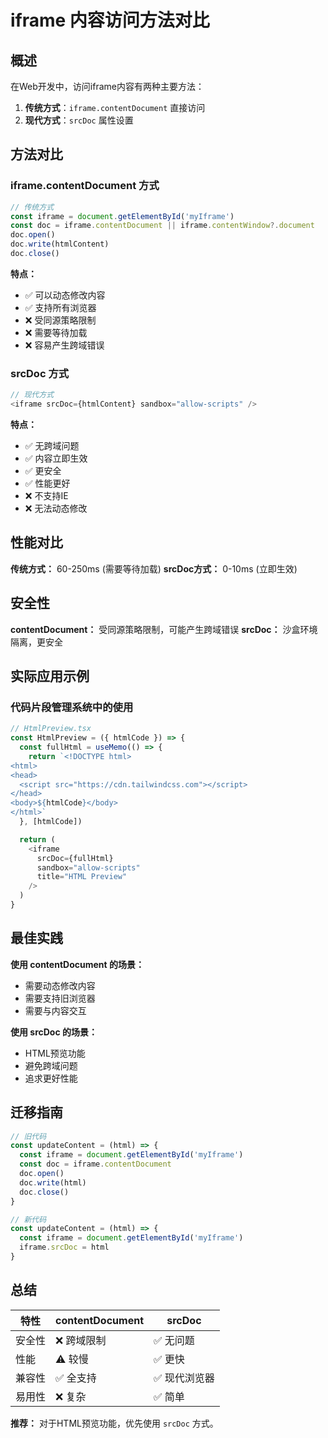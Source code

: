 # iframe 内容访问方法对比

## 概述

在Web开发中，访问iframe内容有两种主要方法：
1. **传统方式**：`iframe.contentDocument` 直接访问
2. **现代方式**：`srcDoc` 属性设置

## 方法对比

### iframe.contentDocument 方式

```javascript
// 传统方式
const iframe = document.getElementById('myIframe')
const doc = iframe.contentDocument || iframe.contentWindow?.document
doc.open()
doc.write(htmlContent)
doc.close()
```

**特点：**
- ✅ 可以动态修改内容
- ✅ 支持所有浏览器
- ❌ 受同源策略限制
- ❌ 需要等待加载
- ❌ 容易产生跨域错误

### srcDoc 方式

```javascript
// 现代方式
<iframe srcDoc={htmlContent} sandbox="allow-scripts" />
```

**特点：**
- ✅ 无跨域问题
- ✅ 内容立即生效
- ✅ 更安全
- ✅ 性能更好
- ❌ 不支持IE
- ❌ 无法动态修改

## 性能对比

**传统方式：** 60-250ms (需要等待加载)
**srcDoc方式：** 0-10ms (立即生效)

## 安全性

**contentDocument：** 受同源策略限制，可能产生跨域错误
**srcDoc：** 沙盒环境隔离，更安全

## 实际应用示例

### 代码片段管理系统中的使用

```typescript
// HtmlPreview.tsx
const HtmlPreview = ({ htmlCode }) => {
  const fullHtml = useMemo(() => {
    return `<!DOCTYPE html>
<html>
<head>
  <script src="https://cdn.tailwindcss.com"></script>
</head>
<body>${htmlCode}</body>
</html>`
  }, [htmlCode])

  return (
    <iframe
      srcDoc={fullHtml}
      sandbox="allow-scripts"
      title="HTML Preview"
    />
  )
}
```

## 最佳实践

**使用 contentDocument 的场景：**
- 需要动态修改内容
- 需要支持旧浏览器
- 需要与内容交互

**使用 srcDoc 的场景：**
- HTML预览功能
- 避免跨域问题
- 追求更好性能

## 迁移指南

```javascript
// 旧代码
const updateContent = (html) => {
  const iframe = document.getElementById('myIframe')
  const doc = iframe.contentDocument
  doc.open()
  doc.write(html)
  doc.close()
}

// 新代码
const updateContent = (html) => {
  const iframe = document.getElementById('myIframe')
  iframe.srcDoc = html
}
```

## 总结

| 特性 | contentDocument | srcDoc |
|------|----------------|---------|
| 安全性 | ❌ 跨域限制 | ✅ 无问题 |
| 性能 | ⚠️ 较慢 | ✅ 更快 |
| 兼容性 | ✅ 全支持 | ✅ 现代浏览器 |
| 易用性 | ❌ 复杂 | ✅ 简单 |

**推荐：** 对于HTML预览功能，优先使用 `srcDoc` 方式。 